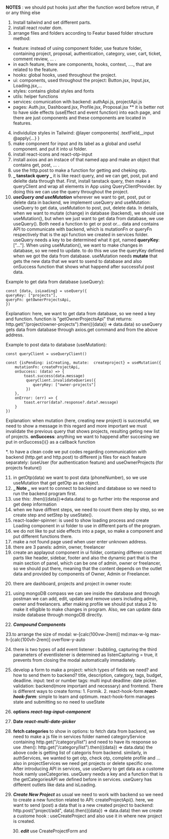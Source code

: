 **NOTES** : we should put hooks just after the function word before retrun, if or any thing else

1. Install tailwind and set different parts.
2. install react router dom.
3. arrange files and folders according to Featur based folder structure method:

- feature: instead of using component folder, use feature folder, containing project, proposal, authentication, category, user, cart, ticket, comment review, ... .
- in each feature, there are components, hooks, context, ...., that are related to the feature.
- hooks: global hooks, used throughout the project.
- ui: components, used throughout the project: Button.jsx, Input.jsx, Loading.jsx,...
- styles: contains global styles and fonts
- utils: helper functions
- services: comunication with backend: authApi.js, projectApi.js
- pages: Auth.jsx, Dashboard.jsx, Profile.jsx, Proposal.jsx
  \*\* it is better not to have side effects (useEffect and event function) into each page, and there are just components and these components are located in features.

4. individulize styles in Tailwind: @layer components{ .textField\_\_input @apply{...} }
5. make component for input and its label as a global and useful component. and put it into ui folder.
6. install react-icons and react-otp-input
7. install axios and an instace of that named app and make an object that contains get, post, ... .
8. use the http.post to make a function for getting and cheking otp.
9. **_ tanstack query _** it is like react query, and we can get, post, put and delelte data through that.
   First, install tanstack query, then make a queryClient and wrap all elements in App using QueryClientProvider. by doing this we can use the query throughout the project.
10. ***useQuery and useMutation*** wherever we want to get, post, put or delete data in backend, we implement useQuery and useMutation: useQuery to get data, useMutation to post, put, delete data. In details, when we want to mutate (change) in database (backend), we should use useMutation(), but when we just want to get data from database, we use useQuery(). Both need a function to get or post or... data and contains API to communicate with backend, which is mutationFn or queryFn respectively that is the api function we created in services folder.
useQuery needs a key to be determined what it got, named **queryKey**:["..."].
When using useMutation(), we want to make changes in database, so we need to update. to do this we use the queryKey defined when we got the data from database. 
useMutation needs **mutate** that gets the new data that we want to ssend to database and also onSuccess function that shows what happend after successful post data.

  Example to get data from database (useQuery):
    
    const {data, isLoading} = useQuery({
    queryKey: ["projects"],
    queryFn: getOwnerProjectsApi,
    })

  Explanation: here, we want to get data from database, so we need a key and function.
  function is "getOwnerProjectsApi" that returns:
  http.get("/project/owner-projects").then(({data}) => data.data)
  so useQuery gets data from database through axios.get command and from the above address.

  Example to post data to database (useMutation):
    
    const queryClient = useQueryClient()

    const {isPending: isCreating, mutate:  createproject} = useMutation({
        mutationFn: createProjectApi,
        onSuccess: (data) => {
            toast.success(data.message)
             queryClient.invalidateQueries({
                queryKey: ["owner-projects"]
             })
        },
        onError: (err) => {
            toast.error(data?.response?.data?.message)
        }
    })

  Explanation: when mutation (here, creating new project) is successful, we need to show a message in this regard and more important we must invalidate the previous query that shows projects, resulting geting new list of projects.
  **onSuccess**: anything we want to happend after succesing we put in onSuccess(){} as a callback function
 

*. to have a clean code we put codes regarding communication with backend (http.get and http.post) to different js files for each feature separately:
(useUser (for authentication feature) and useOwnerProjects (for projects feature))

11. in getOtp(data) we want to post data (phoneNumber), so we use useMutation that get getOtp as an object.
12. **_ Note _** we want to connect to backend and database so we need to run the backend program first.
13. use this: .then(({data})=>data.data) to go further into the response and get deep information
14. when we have diffrent steps, we need to count them step by step, so we create step and setStep by useState().
15. react-loader-spinner: is used to show loading process and create Loading component in ui folder to use in different parts of the program.
16. we do not like to put side effects into a page, so make a component and put different functions there.
17. make a not found page used when user enter unknown address.
18. there are 3 panels: admin, owner, freelancer
19. create an applayout component in ui folder, contaning differen constant parts like header, sidebar, footer and also the dynamic part that is the main section of panel, which can be one of admin, owner or freelancer, so we should put <Outlet/>
there, meaning that the content depends on the outlet data and provided by components of Owner, Admin or Freelancer.
<!--
<Route element={<AppLayout/>} >
    <Route path="/owner" element={<Owner/>} />
    <Route path="/admin" element={<Admin/>} />
    <Route path="/freelancer" element={<Freelancer/>} />
</Route>
-->
20. there are dashboard, projects and project in owner route:
<!--
<Route path="/owner" element={<AppLayout />}>
  <Route index element={<Navigate to="dashboard" replace/>} />
  <Route path="dashboard" element={<OwnerDashboard />} />
  <Route path="projects" element={<Projects/>} />
  <Route path="projects/:id" element={<Project/>} />
</Route>
-->
21. using mongoDB compass we can see inside the database and through postman we can add, edit, update and remove users including admin, owner and freelancers. after making profile we should put status 2 to make it elligible to make changes in program. Also, we can update data inside database through mongoDB directly.

22. **_Compound Components_**

23.to arrange the size of modal:
w-[calc(100vw-2rem)] md:max-w-lg max-h-[calc(100vh-2rem)] overflow-y-auto

24. there is two types of add event listener : bubbling, capturing
    the third parameters of eventlistener is determined as listenCapturing = true, it prevents from closing the modal automatically immadiately.

25. develop a form to make a project: which types of fields we need? and how to send them to backend?
    title, description, category, tags, budget, deadline.
    input: text or number
    tags: multi input
    deadline: date picker.
    validation: backend(more important and necessary) and frontend.
    There is different ways to create forms: 1. Formik. 2. react-hook-form
    **_react-hook-form_**: simple to learn and optimum.
    react-hook-form manages state and submitting so no need to useState

26. **options** **_react-tag-input-component_**
27. **Date** **_react-multi-date-picker_**
28. **fetch categories** to show in options: to fetch data from backend, we need to make a js file in services folder named categoryService containing http.get("/category/list") and need to have its response so use .then():
    http.get("/category/list").then(({data}) => data.data)
    the above code is getting list of categoris from backend.
    similarly, in authServices, we wanted to get otp, check otp, complete profile and ... also in projectServices we need get projects or delete specific one.
    After introducing API in services, use useQuery to get data as a custome hook namly useCategories. useQuery needs a key and a function that is the getCategoriesAPI we defined before in services. useQuery has different outlets like data and isLoading.

29. **_Create New Project_**
    as usual we need to work with backend so we need to create a new function related to API: createProjectApi(). here, we want to send (post) a data that is a new created project to backend: http.post("project/add", data).then(({data}) => data.data)
    then we create a custome hook : useCreateProject and also use it in where new project is created.

    30. ***edit***
    use CreateProjectForm and 
